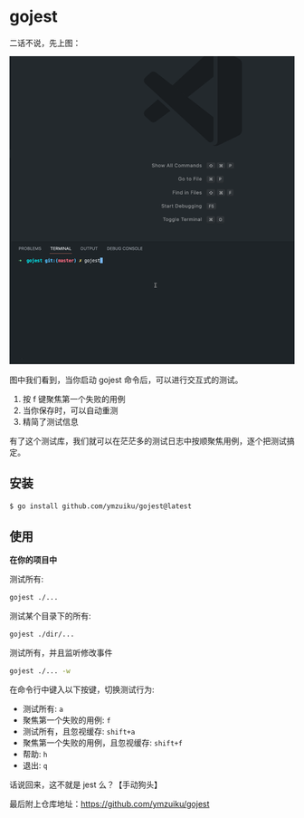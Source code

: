 # gojest

二话不说，先上图：

![](./gojest.gif)

图中我们看到，当你启动 gojest 命令后，可以进行交互式的测试。

1. 按 f 键聚焦第一个失败的用例
2. 当你保存时，可以自动重测
3. 精简了测试信息

有了这个测试库，我们就可以在茫茫多的测试日志中按顺聚焦用例，逐个把测试搞定。

## 安装

```sh
$ go install github.com/ymzuiku/gojest@latest
```

## 使用

**在你的项目中**

测试所有:

```sh
gojest ./...
```

测试某个目录下的所有:

```sh
gojest ./dir/...
```

测试所有，并且监听修改事件

```sh
gojest ./... -w
```

在命令行中键入以下按键，切换测试行为:

- 测试所有: `a`
- 聚焦第一个失败的用例: `f`
- 测试所有，且忽视缓存: `shift+a`
- 聚焦第一个失败的用例，且忽视缓存: `shift+f`
- 帮助: `h`
- 退出: `q`

话说回来，这不就是 jest 么？【手动狗头】

最后附上仓库地址：https://github.com/ymzuiku/gojest
